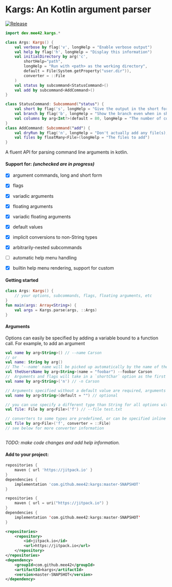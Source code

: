 # Kargs: An Kotlin argument parser

[![Release](https://jitpack.io/v/mee42/kargs.svg)](https://jitpack.io/#mee42/kargs)

```kotlin
import dev.mee42.kargs.*

class Args: Kargs() {
    val verbose by flag('v', longHelp = "Enable verbose output")
    val help by flag('h', longHelp = "Display this information")
    val initialDirectory by arg('c',
        shortHelp="path",
        longHelp = "Run with <path> as the working directory",
        default = File(System.getProperty("user.dir")),
        converter = ::File
    )
    val status by subcommand<StatusCommand>()
    val add by subcommand<AddCommand>()
}

class StatusCommand: Subcommand("status") {
    val short by flag('s', longHelp = "Give the output in the short format")
    val branch by flag('b', longHelp = "Show the branch even when in short format")
    val columns by arg<Int?>(default = 80, longHelp = "The number of columns to constraint output in", shortHelp = "cols")
}
class AddCommand: Subcommand("add") {
    val dryRun by flag('n', longHelp = "Don't actually add any file(s), just show if they exist and/or will be ignored")
    val files by floatMany<File>(longHelp = "The files to add")
}

```
A fluent API for parsing command line arguments in kotlin.


#### Support for: *(unchecked are in progress)*
- [x] argument commands, long and short form
- [x] flags
- [x] variadic arguments
- [x] floating arguments
- [x] variadic floating arguments
- [x] default values
- [x] implicit conversions to non-String types
- [x] arbitrarily-nested subcommands
- [ ] automatic help menu handling
- [x] builtin help menu rendering, support for custom


#### Getting started
```kotlin
class Args: Kargs() {
    // your options, subcommands, flags, floating arguments, etc
}
fun main(args: Array<String>) {
    val args = Kargs.parse(args, ::Args)
}
```
#### Arguments
Options can easily be specified by adding a variable bound to a function call. For example, to add an argument
```kotlin
val name by arg<String>() // --name Carson
// or
val name: String by arg()
// The '--name' name will be picked up automatically by the name of the variable, or you can specify it
val theUsersName by arg<String>(name = "foobar") --foobar Carson
//  Arguments and flags will take in a `shortChar` option as the first parameter:
val name by arg<String>('n') // -n Carson

// Arguments specified without a default value are required, arguments with a default value are optional.
val name by arg<String>(default = "") // optional

// you can use specify a different type than String for all options with values.
val file: File by arg<File>('f') // --file test.txt

// converters to some types are predefined, or can be specified inline
val file by arg<File>('f', converter = ::File)
// see below for more converter information



```



*TODO: make code changes and add help information.*


#### Add to your project:
```groovy
repositories {
    maven { url 'https://jitpack.io' }
}
dependencies {
    implementation 'com.github.mee42:kargs:master-SNAPSHOT'
}
```
```kotlin
repositories {
    maven { url = uri("https://jitpack.io") }
}
dependencies {
    implementation 'com.github.mee42:kargs:master-SNAPSHOT'
}
```
```xml
<repositories>
    <repository>
        <id>jitpack.io</id>
        <url>https://jitpack.io</url>
    </repository>
</repositories>
<dependency>
    <groupId>com.github.mee42</groupId>
    <artifactId>kargs</artifactId>
    <version>master-SNAPSHOT</version>
</dependency>
```

